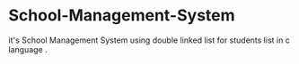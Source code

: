 # School-Management-System
it's School Management System using double linked list for students list in c language .
